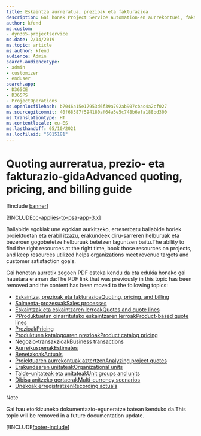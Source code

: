 ```yaml
---
title: Eskaintza aurreratua, prezioak eta fakturazioa
description: Gai honek Project Service Automation-en aurrekontuei, fakturazioari eta prezioei buruzko informazioa eskaintzen du.
author: kfend
ms.custom:
- dyn365-projectservice
ms.date: 2/14/2019
ms.topic: article
ms.author: kfend
audience: Admin
search.audienceType:
- admin
- customizer
- enduser
search.app:
- D365CE
- D365PS
- ProjectOperations
ms.openlocfilehash: b7046a15e17953d6f39a792ab907cbac4a2cf027
ms.sourcegitcommit: 40f68387f594180af64a5e5c748b6efa188bd300
ms.translationtype: HT
ms.contentlocale: eu-ES
ms.lasthandoff: 05/10/2021
ms.locfileid: "6015181"
---
```

# <a name="advanced-quoting-pricing-and-billing-guide"></a><span data-ttu-id="38cb9-103">Quoting aurreratua, prezio- eta fakturazio-gida</span><span class="sxs-lookup"><span data-stu-id="38cb9-103">Advanced quoting, pricing, and billing guide</span></span>

[!include [banner](../../includes/psa-now-project-operations.md)]

[!INCLUDE[cc-applies-to-psa-app-3.x](../../includes/cc-applies-to-psa-app-3x.md)]

<span data-ttu-id="38cb9-104">Baliabide egokiak une egokian aurkitzeko, erreserbatu baliabide horiek proiektuetan eta erabil itzazu, erakundeek diru-sarreren helburuak eta bezeroen gogobetetze helburuak betetzen laguntzen baitu.</span><span class="sxs-lookup"><span data-stu-id="38cb9-104">The ability to find the right resources at the right time, book those resources on projects, and keep resources utilized helps organizations meet revenue targets and customer satisfaction goals.</span></span> 

<span data-ttu-id="38cb9-105">Gai honetan aurretik zegoen PDF esteka kendu da eta edukia honako gai hauetara eraman da:</span><span class="sxs-lookup"><span data-stu-id="38cb9-105">The PDF link that was previously in this topic has been removed and the content has been moved to the following topics:</span></span>

- [<span data-ttu-id="38cb9-106">Eskaintza, prezioak eta fakturazioa</span><span class="sxs-lookup"><span data-stu-id="38cb9-106">Quoting, pricing, and billing</span></span>](../quote-bill-price.md)
- [<span data-ttu-id="38cb9-107">Salmenta-prozesuak</span><span class="sxs-lookup"><span data-stu-id="38cb9-107">Sales processes</span></span>](../basic-sales-process.md)
- [<span data-ttu-id="38cb9-108">Eskaintzak eta eskaintzaren lerroak</span><span class="sxs-lookup"><span data-stu-id="38cb9-108">Quotes and quote lines</span></span>](../basic-quote-lines.md)
- [<span data-ttu-id="38cb9-109">PProduktuetan oinarritutako eskaintzaren lerroak</span><span class="sxs-lookup"><span data-stu-id="38cb9-109">Product-based quote lines</span></span>](../product-based-quote-lines.md)
- [<span data-ttu-id="38cb9-110">Prezioak</span><span class="sxs-lookup"><span data-stu-id="38cb9-110">Pricing</span></span>](../basic-pricing.md)
- [<span data-ttu-id="38cb9-111">Produktuen katalogoaren prezioak</span><span class="sxs-lookup"><span data-stu-id="38cb9-111">Product catalog pricing</span></span>](../product-catalog-pricing.md)
- [<span data-ttu-id="38cb9-112">Negozio-transakzioak</span><span class="sxs-lookup"><span data-stu-id="38cb9-112">Business transactions</span></span>](../basic-business-transactions.md)
- [<span data-ttu-id="38cb9-113">Aurreikuspenak</span><span class="sxs-lookup"><span data-stu-id="38cb9-113">Estimates</span></span>](../estimates.md)
- [<span data-ttu-id="38cb9-114">Benetakoak</span><span class="sxs-lookup"><span data-stu-id="38cb9-114">Actuals</span></span>](../actuals.md)
- [<span data-ttu-id="38cb9-115">Proiektuaren aurrekontuak aztertzen</span><span class="sxs-lookup"><span data-stu-id="38cb9-115">Analyzing project quotes</span></span>](../basic-analyzing-quotes.md)
- [<span data-ttu-id="38cb9-116">Erakundearen unitateak</span><span class="sxs-lookup"><span data-stu-id="38cb9-116">Organizational units</span></span>](../advanced-organizational.md)
- [<span data-ttu-id="38cb9-117">Talde-unitateak eta unitateak</span><span class="sxs-lookup"><span data-stu-id="38cb9-117">Unit groups and units</span></span>](../advanced-units.md)
- [<span data-ttu-id="38cb9-118">Dibisa anitzeko gertaerak</span><span class="sxs-lookup"><span data-stu-id="38cb9-118">Multi-currency scenarios</span></span>](../advanced-currency.md)
- [<span data-ttu-id="38cb9-119">Unekoak erregistratzen</span><span class="sxs-lookup"><span data-stu-id="38cb9-119">Recording actuals</span></span>](../advanced-actuals.md)

> [!NOTE]
> <span data-ttu-id="38cb9-120">Gai hau etorkizuneko dokumentazio-eguneratze batean kenduko da.</span><span class="sxs-lookup"><span data-stu-id="38cb9-120">This topic will be removed in a future documentation update.</span></span> 


[!INCLUDE[footer-include](../../includes/footer-banner.md)]